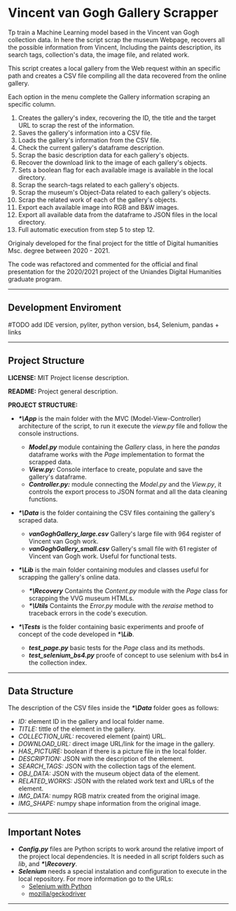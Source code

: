 # Vincent van Gogh Gallery Scrapper

Tp train a Machine Learning model based in the Vincent van Gogh collection data.
In here the script scrap the museum Webpage, recovers all the possible information
from Vincent, Including the paints description, its search tags, collection's data,
the image file, and related work.

This script creates a local gallery from the Web request within an specific path
and creates a CSV file compiling all the data recovered from the online gallery.

Each option in the menu complete the Gallery information scraping an specific column.

1. Creates the gallery's index, recovering the ID, the title and the target URL to
   scrap the rest of the information.
2. Saves the gallery's information into a CSV file.
3. Loads the gallery's information from the CSV file.
4. Check the current gallery's dataframe description.
5. Scrap the basic description data for each gallery's objects.
6. Recover the download link to the image of each gallery's objects.
7. Sets a boolean flag for each available image is available in the local directory.
8. Scrap the search-tags related to each gallery's objects.
9. Scrap the museum's Object-Data related to each gallery's objects.
10. Scrap the related work of each of the gallery's objects.
11. Export each available image into RGB and B&W images.
12. Export all available data from the dataframe to JSON files in the local directory.
13. Full automatic execution from step 5 to step 12.

Originaly developed for the final project for the tittle of Digital humanities
Msc. degree between 2020 - 2021.

The code was refactored and commented for the official and final presentation
for the 2020/2021 project of the Uniandes Digital Humanities graduate program.

---

## **Development Enviroment**

#TODO add IDE version, pyliter, python version, bs4, Selenium, pandas + links

---

## **Project Structure**

**LICENSE:** MIT Project license description.

**README:** Project general description.

**PROJECT STRUCTURE:**

* _**\*\App**_ is the main folder with the MVC (Model-View-Controller)
  architecture of the script, to run it execute the _view.py_ file and follow
  the console instructions.

  * _**Model.py**_ module containing the _Gallery_ class, in here the _pandas_
    dataframe works with the _Page_ implementation to format the scrapped data.
  * _**View.py:**_ Console interface to create, populate and save the gallery's dataframe.
  * _**Controller.py:**_ module connecting the _Model.py_ and the _View.py_, it
    controls the export process to JSON format and all the data cleaning functions.
* _**\*\Data**_ is the folder containing the CSV files containing the gallery's
  scraped data.
  * _**vanGoghGallery_large.csv**_ Gallery's large file with 964 register of Vincent van
    Gogh work.
  * _**vanGoghGallery_small.csv**_ Gallery's small file with 61 register of Vincent van
    Gogh work. Useful for functional tests.

* _**\*\Lib**_ is the main folder containing modules and classes useful for
  scrapping the gallery's online data.
  * _**\*\Recovery**_ Containts the _Content.py_ module with the _Page_ class
    for scrapping the VVG museum HTMLs.
  * _**\*\Utils**_ Containts the _Error.py_ module with the _reraise_ method to
    traceback errors in the code's execution.

* _**\*\Tests**_ is the folder containing basic experiments and proofe of
  concept of the code developed in _**\*\Lib**_.
  * _**test_page.py**_ basic tests for the _Page_ class and its methods.
  * _**test_selenium_bs4.py**_ proofe of concept to use selenium with bs4 in the
    collection index.

---

## Data Structure

The description of the CSV files inside the _**\*\Data**_ folder goes as follows:

* _ID:_ element ID in the gallery and local folder name.
* _TITLE:_ tittle of the element in the gallery.
* _COLLECTION\_URL:_ recovered element (paint) URL.
* _DOWNLOAD\_URL:_ direct image URL/link for the image in the gallery.
* _HAS\_PICTURE:_ boolean if there is a picture file in the local folder.
* _DESCRIPTION:_ JSON with the description of the element.
* _SEARCH\_TAGS:_ JSON with the collection tags of the element.
* _OBJ\_DATA:_ JSON with the museum object data of the element.
* _RELATED\_WORKS:_ JSON with the related work text and URLs of the element.
* _IMG\_DATA:_ numpy RGB matrix created from the original image.
* _IMG\_SHAPE:_ numpy shape information from the original image.

---

## Important Notes

* _**Config.py**_ files are Python scripts to work around the relative import of the
  project local dependencies. It is needed in all script folders such as _lib_,
  and _**\*\Recovery**_.
* _**Selenium**_ needs a special instalation and configuration to execute in the
  local repository. For more information go to the URLs:
  * [Selenium with Python](https://selenium-python.readthedocs.io/index.html)
  * [mozilla/geckodriver](https://github.com/mozilla/geckodriver/releases)

---
